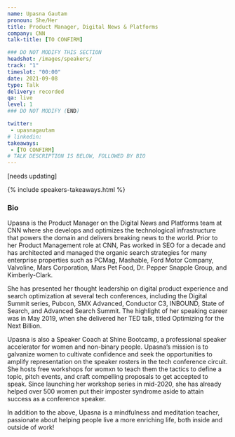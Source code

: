 ```yaml
---
name: Upasna Gautam
pronoun: She/Her
title: Product Manager, Digital News & Platforms
company: CNN
talk-title: [TO CONFIRM] 

### DO NOT MODIFY THIS SECTION
headshot: /images/speakers/
track: "1"
timeslot: "00:00"
date: 2021-09-08
type: Talk
delivery: recorded
qa: live
level: 1
### DO NOT MODIFY (END)

twitter:
 - upasnagautam
# linkedin: 
takeaways:
 - [TO CONFIRM] 
# TALK DESCRIPTION IS BELOW, FOLLOWED BY BIO
---
```


[needs updating]


{% include speakers-takeaways.html %}

<h3>Bio</h3>

Upasna is the Product Manager on the Digital News and Platforms team at CNN where she develops and optimizes the technological infrastructure that powers the domain and delivers breaking news to the world. Prior to her Product Management role at CNN, Pas worked in SEO for a decade and has architected and managed the organic search strategies for many enterprise properties such as PCMag, Mashable, Ford Motor Company, Valvoline, Mars Corporation, Mars Pet Food, Dr. Pepper Snapple Group, and Kimberly-Clark.

She has presented her thought leadership on digital product experience and search optimization at several tech conferences, including the Digital Summit series, Pubcon, SMX Advanced, Conductor C3, INBOUND, State of Search, and Advanced Search Summit. The highlight of her speaking career was in May 2019, when she delivered her TED talk, titled Optimizing for the Next Billion. 

Upasna is also a Speaker Coach at Shine Bootcamp, a professional speaker accelerator for women and non-binary people. Upasna’s mission is to galvanize women to cultivate confidence and seek the opportunities to amplify representation on the speaker rosters in the tech conference circuit. She hosts free workshops for womxn to teach them the tactics to define a topic, pitch events, and craft compelling  proposals to get accepted to speak. Since launching her workshop series in mid-2020, she has already helped over 500 women put their imposter syndrome aside to attain success as a conference speaker.

In addition to the above, Upasna is a mindfulness and meditation teacher, passionate about helping people live a more enriching life, both inside and outside of work!